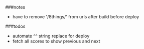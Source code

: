 ###notes

- have to remove '/8things/' from urls after build before deploy

###todos
- automate ^^ string replace for deploy
- fetch all scores to show previous and next

